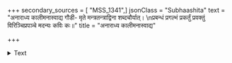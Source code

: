 +++
secondary_sources = [ "MSS_1341",]
jsonClass = "Subhaashita"
text = "अनाराध्य कालीमनास्वाद्य गौडी- मृते मन्त्रतन्त्राद्विना शब्दचौर्यात्।  \nप्रबन्धं प्रगल्भं प्रकर्तुं प्रवक्तुं विरिञ्चिप्रपञ्चे मदन्यः कविः कः॥"
title = "अनाराध्य कालीमनास्वाद्य"

+++

<details><summary>Text</summary>

अनाराध्य कालीमनास्वाद्य गौडी- मृते मन्त्रतन्त्राद्विना शब्दचौर्यात्।  
प्रबन्धं प्रगल्भं प्रकर्तुं प्रवक्तुं विरिञ्चिप्रपञ्चे मदन्यः कविः कः॥
</details>
